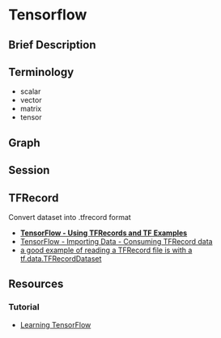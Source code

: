 # Tensorflow

## Brief Description

## Terminology

* scalar
* vector
* matrix
* tensor

## Graph

## Session

## TFRecord

Convert dataset into .tfrecord format

* [**TensorFlow - Using TFRecords and TF Examples**](https://www.tensorflow.org/tutorials/load_data/tf-records)
* [TensorFlow - Importing Data - Consuming TFRecord data](https://www.tensorflow.org/guide/datasets#consuming_tfrecord_data)
* [a good example of reading a TFRecord file is with a tf.data.TFRecordDataset](https://github.com/tensorflow/tensorflow/blob/r1.11/tensorflow/examples/how_tos/reading_data/fully_connected_reader.py)

## Resources

### Tutorial

* [Learning TensorFlow](https://learningtensorflow.com/)
